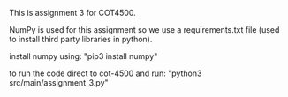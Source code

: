 This is assignment 3 for COT4500. 

NumPy is used for this assignment so we use a requirements.txt file (used to install third party libraries in python).

install numpy using: "pip3 install numpy"

to run the code direct to cot-4500 and run: "python3 src/main/assignment_3.py"